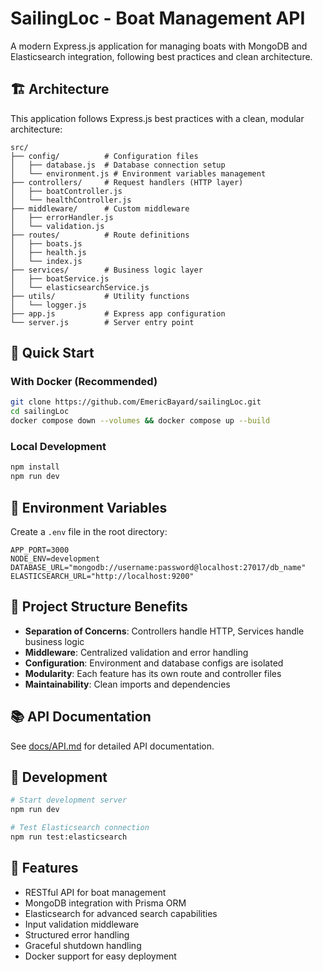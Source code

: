 # SailingLoc - Boat Management API

A modern Express.js application for managing boats with MongoDB and Elasticsearch integration, following best practices and clean architecture.

## 🏗️ Architecture

This application follows Express.js best practices with a clean, modular architecture:

```
src/
├── config/          # Configuration files
│   ├── database.js  # Database connection setup
│   └── environment.js # Environment variables management
├── controllers/     # Request handlers (HTTP layer)
│   ├── boatController.js
│   └── healthController.js
├── middleware/      # Custom middleware
│   ├── errorHandler.js
│   └── validation.js
├── routes/          # Route definitions
│   ├── boats.js
│   ├── health.js
│   └── index.js
├── services/        # Business logic layer
│   ├── boatService.js
│   └── elasticsearchService.js
├── utils/           # Utility functions
│   └── logger.js
├── app.js           # Express app configuration
└── server.js        # Server entry point
```

## 🚀 Quick Start

### With Docker (Recommended)
```bash
git clone https://github.com/EmericBayard/sailingLoc.git
cd sailingLoc
docker compose down --volumes && docker compose up --build
```

### Local Development
```bash
npm install
npm run dev
```

## 🔧 Environment Variables

Create a `.env` file in the root directory:

```env
APP_PORT=3000
NODE_ENV=development
DATABASE_URL="mongodb://username:password@localhost:27017/db_name"
ELASTICSEARCH_URL="http://localhost:9200"
```

## 📁 Project Structure Benefits

- **Separation of Concerns**: Controllers handle HTTP, Services handle business logic
- **Middleware**: Centralized validation and error handling
- **Configuration**: Environment and database configs are isolated
- **Modularity**: Each feature has its own route and controller files
- **Maintainability**: Clean imports and dependencies

## 📚 API Documentation

See [docs/API.md](docs/API.md) for detailed API documentation.

## 🧪 Development

```bash
# Start development server
npm run dev

# Test Elasticsearch connection
npm run test:elasticsearch
```

## 🚢 Features

- RESTful API for boat management
- MongoDB integration with Prisma ORM
- Elasticsearch for advanced search capabilities
- Input validation middleware
- Structured error handling
- Graceful shutdown handling
- Docker support for easy deployment

